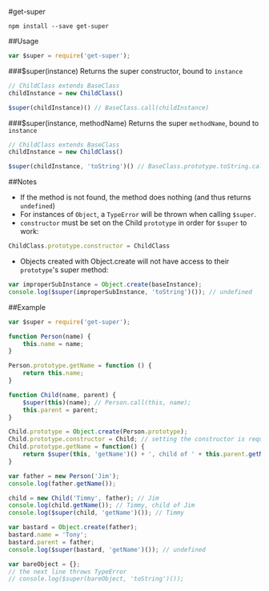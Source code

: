 #get-super

`npm install --save get-super`

##Usage

```js
var $super = require('get-super');
```
###$super(instance)
Returns the super constructor, bound to `instance`

```js
// ChildClass extends BaseClass
childInstance = new ChildClass()

$super(childInstance)() // BaseClass.call(childInstance)
```

###$super(instance, methodName)
Returns the super `methodName`, bound to `instance`

```js
// ChildClass extends BaseClass
childInstance = new ChildClass()

$super(childInstance, 'toString')() // BaseClass.prototype.toString.call(childInstance)
```

##Notes
* If the method is not found, the method does nothing (and thus returns `undefined`)
* For instances of `Object`, a `TypeError` will be thrown when calling `$super`. 
* `constructor` must be set on the Child `prototype` in order for `$super` to work:
```js
ChildClass.prototype.constructor = ChildClass
```
* Objects created with Object.create will not have access to their `prototype`'s super method:
```js
var improperSubInstance = Object.create(baseInstance);
console.log($super(improperSubInstance, 'toString')()); // undefined
```

##Example
```js
var $super = require('get-super');

function Person(name) {
	this.name = name;
}

Person.prototype.getName = function () {
	return this.name;
}

function Child(name, parent) {
	$super(this)(name); // Person.call(this, name);
	this.parent = parent;
}

Child.prototype = Object.create(Person.prototype);
Child.prototype.constructor = Child; // setting the constructor is required
Child.prototype.getName = function() {
	return $super(this, 'getName')() + ', child of ' + this.parent.getName();
}

var father = new Person('Jim');
console.log(father.getName());

child = new Child('Timmy', father);	// Jim
console.log(child.getName()); // Timmy, child of Jim
console.log($super(child, 'getName')()); // Timmy

var bastard = Object.create(father);
bastard.name = 'Tony';
bastard.parent = father;
console.log($super(bastard, 'getName')()); // undefined

var bareObject = {};
// the next line throws TypeError
// console.log($super(bareObject, 'toString')()); 
```
